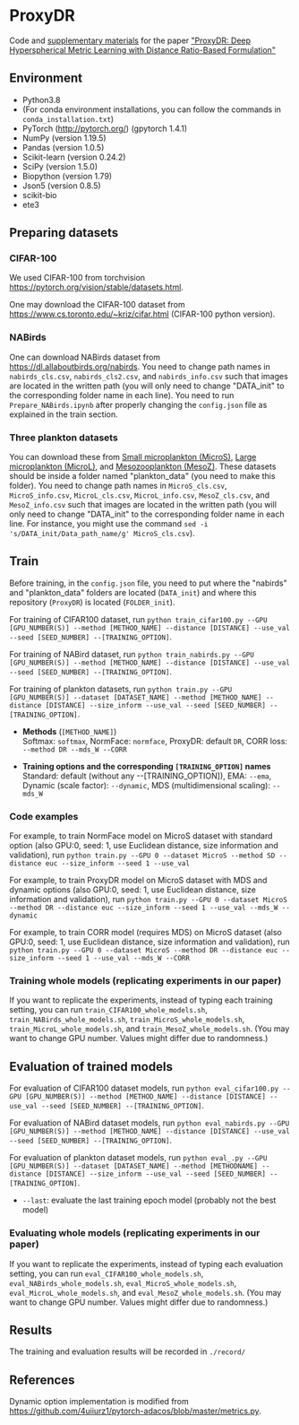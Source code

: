 # ProxyDR
Code and [supplementary materials](https://github.com/hjk92g/ProxyDR/blob/main/ProxyDR_ECCV2024_camera_ready_supp.pdf) for the paper ["ProxyDR: Deep Hyperspherical Metric Learning with Distance Ratio-Based Formulation"](https://arxiv.org/abs/2301.11065)

## Environment
 - Python3.8
 - (For conda environment installations, you can follow the commands in `conda_installation.txt`)
 - PyTorch (http://pytorch.org/) (gpytorch 1.4.1)
 - NumPy (version 1.19.5)
 - Pandas (version 1.0.5)
 - Scikit-learn (version 0.24.2)
 - SciPy (version 1.5.0)
 - Biopython (version 1.79)
 - Json5 (version 0.8.5)
 - scikit-bio
 - ete3

## Preparing datasets
### CIFAR-100
We used CIFAR-100 from torchvision https://pytorch.org/vision/stable/datasets.html.

One may download the CIFAR-100 dataset from https://www.cs.toronto.edu/~kriz/cifar.html (CIFAR-100 python version). 

### NABirds
One can download NABirds dataset from https://dl.allaboutbirds.org/nabirds. You need to change path names in `nabirds_cls.csv`, `nabirds_cls2.csv`, and `nabirds_info.csv` such that images are located in the written path (you will only need to change "DATA_init" to the corresponding folder name in each line).
You need to run `Prepare_NABirds.ipynb` after properly changing the `config.json` file as explained in the train section.

### Three plankton datasets
You can download these from [Small microplankton (MicroS)](https://doi.org/10.21335/NMDC-2102309336), [Large microplankton (MicroL)](https://doi.org/10.21335/NMDC-573815973), and [Mesozooplankton (MesoZ)](https://doi.org/10.21335/NMDC-1805578916). These datasets should be inside a folder named "plankton_data" (you need to make this folder). You need to change path names in `MicroS_cls.csv`, `MicroS_info.csv`, `MicroL_cls.csv`, `MicroL_info.csv`, `MesoZ_cls.csv`, and `MesoZ_info.csv` such that images are located in the written path (you will only need to change "DATA_init" to the corresponding folder name in each line. For instance, you might use the command `sed -i 's/DATA_init/Data_path_name/g' MicroS_cls.csv`).




## Train
Before training, in the `config.json` file, you need to put where the "nabirds" and "plankton_data" folders are located (`DATA_init`) and where this repository (`ProxyDR`) is located (`FOLDER_init`).

For training of CIFAR100 dataset, run `python train_cifar100.py --GPU [GPU_NUMBER(S)] --method [METHOD_NAME] --distance [DISTANCE] --use_val --seed [SEED_NUMBER] --[TRAINING_OPTION]`.

For training of NABird dataset, run `python train_nabirds.py --GPU [GPU_NUMBER(S)] --method [METHOD_NAME] --distance [DISTANCE] --use_val --seed [SEED_NUMBER] --[TRAINING_OPTION]`.

For training of plankton datasets, run `python train.py --GPU [GPU_NUMBER(S)] --dataset [DATASET_NAME] --method [METHOD_NAME] --distance [DISTANCE] --size_inform --use_val --seed [SEED_NUMBER] --[TRAINING_OPTION]`.

 - **Methods** (`[METHOD_NAME]`)<br>
 Softmax: `softmax`, NormFace: `normface`, ProxyDR: default `DR`, CORR loss: `--method DR --mds_W --CORR`

 - **Training options and the corresponding `[TRAINING_OPTION]` names** <br>
 Standard: default (without any --[TRAINING_OPTION]), EMA: `--ema`, Dynamic (scale factor): `--dynamic`, MDS (multidimensional scaling): `--mds_W`

### Code examples
For example, to train NormFace model on MicroS dataset with standard option (also GPU:0, seed: 1, use Euclidean distance, size information and validation), run `python train.py --GPU 0 --dataset MicroS --method SD --distance euc --size_inform --seed 1 --use_val`

For example, to train ProxyDR model on MicroS dataset with MDS and dynamic options (also GPU:0, seed: 1, use Euclidean distance, size information and validation), run `python train.py --GPU 0 --dataset MicroS --method DR --distance euc --size_inform --seed 1 --use_val --mds_W --dynamic`

For example, to train CORR model (requires MDS) on MicroS dataset  (also GPU:0, seed: 1, use Euclidean distance, size information and validation), run `python train.py --GPU 0 --dataset MicroS --method DR --distance euc --size_inform --seed 1 --use_val --mds_W --CORR`

### Training whole models (replicating experiments in our paper)
If you want to replicate the experiments, instead of typing each training setting, you can run `train_CIFAR100_whole_models.sh`, `train_NABirds_whole_models.sh`, `train_MicroS_whole_models.sh`, `train_MicroL_whole_models.sh`, and `train_MesoZ_whole_models.sh`. (You may want to change GPU number. Values might differ due to randomness.)

## Evaluation of trained models
For evaluation of CIFAR100 dataset models, run `python eval_cifar100.py --GPU [GPU_NUMBER(S)] --method [METHOD_NAME] --distance [DISTANCE] --use_val --seed [SEED_NUMBER] --[TRAINING_OPTION]`.

For evaluation of NABird dataset models, run `python eval_nabirds.py --GPU [GPU_NUMBER(S)] --method [METHOD_NAME] --distance [DISTANCE] --use_val --seed [SEED_NUMBER] --[TRAINING_OPTION]`.

For evaluation of plankton dataset models, run `python eval_.py --GPU [GPU_NUMBER(S)] --dataset [DATASET_NAME] --method [METHODNAME] --distance [DISTANCE] --size_inform --use_val --seed [SEED_NUMBER] --[TRAINING_OPTION]`.

 - `--last`: evaluate the last training epoch model (probably not the best model)

### Evaluating whole models (replicating experiments in our paper)
If you want to replicate the experiments, instead of typing each evaluation setting, you can run `eval_CIFAR100_whole_models.sh`, `eval_NABirds_whole_models.sh`, `eval_MicroS_whole_models.sh`, `eval_MicroL_whole_models.sh`, and `eval_MesoZ_whole_models.sh`. (You may want to change GPU number. Values might differ due to randomness.)

## Results
The training and evaluation results will be recorded in `./record/`

## References 
Dynamic option implementation is modified from https://github.com/4uiiurz1/pytorch-adacos/blob/master/metrics.py.


